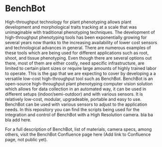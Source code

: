 # BenchBot

High-throughput technology for plant phenotyping allows plant development and morphological traits tracking at a scale that was unimaginable with traditional phenotyping techniques. The development of  high-throughput phenotyping tools has been exponentially growing for several years now thanks to the increasing availability of lower cost sensors and technological advances in general. There are numerous examples of these tools which are being used for different applications such as root, shoot, and tissue phenotyping.
Even though there are several options out there, most of them are either costly, need specific infrastructure, are limited to certain plant sizes or require large amounts of highly trained labor to operate. This is the gap that we are expecting to cover by developing a a versatile low-cost high-throughput tool such as BenchBot. 
BenchBot is an open-source high-throughput plant phenotyping computer vision solution which allows for data collection in an automated way, it can be used in different setups (indoor/semi-outdoor) and with various sensors. It is relatively low-cost, modular, upgradeable, portable and easy to use.
BenchBot can be used with various sensors to adjust to the application needs. In this repository you can find the scripts being used for the integration and control of BenchBot with a High Resolution camera. bla ba bla add here. 

For a full description of BenchBot, list of materials, camera specs, among others, visit the BenchBot Confluence page here (Add link to Confluence page, not public yet).
